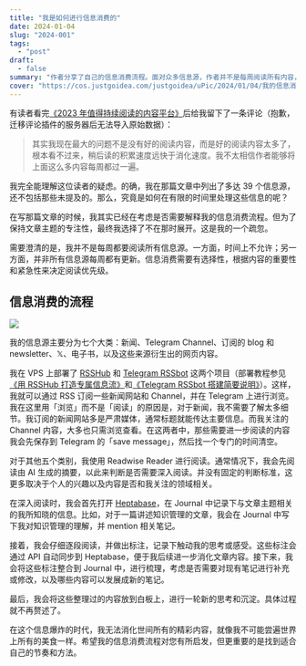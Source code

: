 ```yaml
---
title: "我是如何进行信息消费的"
date: 2024-01-04
slug: "2024-001"
tags:
  - "post"
draft:
  - false
summary: "作者分享了自己的信息消费流程。面对众多信息源，作者并不是每周阅读所有内容，而是采取有选择性地阅读。整个流程体现了有效的信息筛选和处理方法，希望这能启发读者找到适合自己的信息消费策略。"
cover: "https://cos.justgoidea.com/justgoidea/uPic/2024/01/04/我的信息消费流程.png"
---
```


有读者看完[《2023 年值得持续阅读的内容平台》](https://justgoidea.com/posts/2023-063/)后给我留下了一条评论（抱歉，迁移评论插件的服务器后无法导入原始数据）：

> 其实我现在最大的问题不是没有好的阅读内容，而是好的阅读内容太多了，根本看不过来，稍后读的积累速度远快于消化速度。我不太相信作者能够将上面这么多内容每周都过一遍。

我完全能理解这位读者的疑虑。的确，我在那篇文章中列出了多达 39 个信息源，还不包括那些未提及的。那么，究竟是如何在有限的时间里处理这些信息的呢？

在写那篇文章的时候，我其实已经在考虑是否需要解释我的信息消费流程。但为了保持文章主题的专注性，最终我选择了不在那时展开。这是我的一个疏忽。

需要澄清的是，我并不是每周都要阅读所有信息源。一方面，时间上不允许；另一方面，并非所有信息源每周都有更新。信息消费需要有选择性，根据内容的重要性和紧急性来决定阅读优先级。

## 信息消费的流程

![](https://cos.justgoidea.com/justgoidea/uPic/2024/01/03/信息消费流程图.webp)

我的信息源主要分为七个大类：新闻、Telegram Channel、订阅的 blog 和 newsletter、𝕏、电子书，以及这些来源衍生出的网页内容。

我在 VPS 上部署了 [RSSHub](https://docs.rsshub.app/zh/) 和 [Telegram RSSbot](https://github.com/Rongronggg9/RSS-to-Telegram-Bot) 这两个项目（部署教程参见[《用 RSSHub 打造专属信息流》](https://justgoidea.com/posts/2023-054/)和[《Telegram RSSbot 搭建简要说明》](https://justgoidea.com/posts/2023-055/)）。这样，我就可以通过 RSS 订阅一些新闻网站和 Channel，并在 Telegram 上进行浏览。我在这里用「浏览」而不是「阅读」的原因是，对于新闻，我不需要了解太多细节。我订阅的新闻网站多是严肃媒体，通常标题就能传达主要信息。而我关注的 Channel 内容，大多也只需浏览查看。在这两者中，那些需要进一步阅读的内容我会先保存到 Telegram 的「save message」，然后找一个专门的时间清空。

对于其他五个类别，我使用 Readwise Reader 进行阅读。通常情况下，我会先阅读由 AI 生成的摘要，以此来判断是否需要深入阅读。并没有固定的判断标准，这更多取决于个人的兴趣以及内容是否和我关注的领域相关。

在深入阅读时，我会首先打开 [Heptabase](https://get.heptabase.com/e5gpan4sa29n)，在 Journal 中记录下与文章主题相关的我所知晓的信息。比如，对于一篇讲述知识管理的文章，我会在 Journal 中写下我对知识管理的理解，并 mention 相关笔记。

接着，我会仔细逐段阅读，并做出标注，记录下触动我的思考或感受。这些标注会通过 API 自动同步到 Heptabase，便于我后续进一步消化文章内容。接下来，我会将这些标注整合到 Journal 中，进行梳理，考虑是否需要对现有笔记进行补充或修改，以及哪些内容可以发展成新的笔记。

最后，我会将这些整理过的内容放到白板上，进行一轮新的思考和沉淀。具体过程就不再赘述了。

在这个信息爆炸的时代，我无法消化世间所有的精彩内容，就像我不可能尝遍世界上所有的美食一样。希望我的信息消费流程对您有所启发，但更重要的是找到适合自己的节奏和方法。